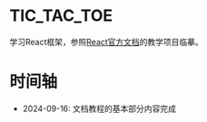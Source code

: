 # TIC_TAC_TOE

学习React框架，参照[React官方文档](https://react.dev/learn/tutorial-tic-tac-toe)的教学项目临摹。

# 时间轴

- 2024-09-16: 文档教程的基本部分内容完成
